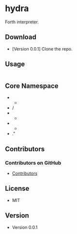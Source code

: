 hydra
======
Forth interpreter.

## Download
* [Version 0.0.1] Clone the repo.

## Usage
```

```

## Core Namespace
* *
* /
* +
* -
* ."

## Contributors

### Contributors on GitHub
* [Contributors](https://github.com/danjrauch)

## License 
* MIT

## Version 
* Version 0.0.1